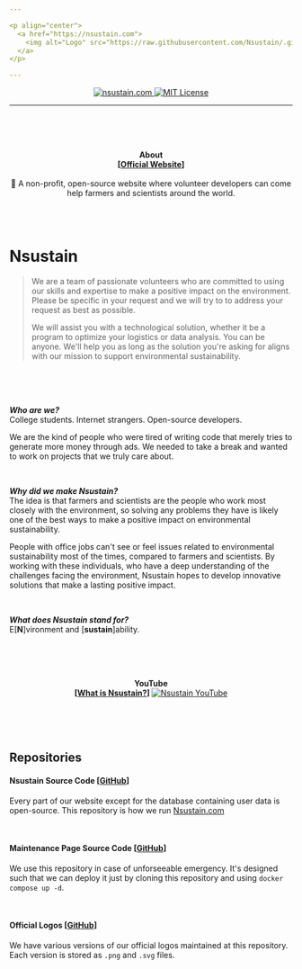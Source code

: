 ```yaml
---

<p align="center">
  <a href="https://nsustain.com">
    <img alt="Logo" src="https://raw.githubusercontent.com/Nsustain/.github/main/logo/logo-github.png" width="350">
  </a>
</p>

---
```


<p align="center">
  <a href="https://github.com/Nsustain/nsustain.com">
    <img alt="nsustain.com" src="https://user-images.githubusercontent.com/19341857/184772201-ff14bc28-b7a7-4bec-bef5-52625acd0544.svg">
  </a>
  <a href="https://github.com/Nsustain/nsustain.com/blob/main/LICENSE">
    <img alt="MIT License" src="https://user-images.githubusercontent.com/19341857/206869035-bccdfab1-a825-4ec1-b598-78bf668b7917.svg">
  </a>
</p>

---

<br>
<br>
<br>

<p align="center">
  <b>
    About<br>
    [<a href="https://nsustain.com">Official Website</a>]
  </b>
  <br>
  <br>
  🌳 A non-profit, open-source website where volunteer developers can come help farmers and scientists around the world.
</p>

<br>
<br>

# Nsustain
> We are a team of passionate volunteers
> who are committed to using our skills
> and expertise to make a positive impact
> on the environment. Please be specific
> in your request and we will try to
> to address your request as best as possible.
>
> We will assist you with a technological solution,
> whether it be a program to optimize your logistics or
> data analysis. You can be anyone. We'll help you as long as
> the solution you're asking for aligns with our
> mission to support environmental sustainability.

<br>
<br>
<br>

***Who are we?***<br>
College students. Internet strangers.
Open-source developers.

We are the kind of people who were tired
of writing code that merely tries
to generate more money through ads. We needed to take
a break and wanted to work on projects that
we truly care about.

<br>

***Why did we make Nsustain?***<br>
The idea is that farmers and scientists are the people who work
most closely with the environment, so solving any
problems they have is likely one of the best ways
to make a positive impact on environmental sustainability.

People with office jobs can't see or feel
issues related to environmental sustainability
most of the times, compared to farmers and scientists.
By working with these individuals,
who have a deep understanding of the challenges facing the
environment, Nsustain hopes to develop innovative solutions
that make a lasting positive impact.

<br>

***What does Nsustain stand for?***<br>
E[<b>N</b>]vironment and [<b>sustain</b>]ability.

<br>
<br>
<br>

<p align="center">
  <b>
    YouTube<br>
    [<a href="https://youtu.be/E8JAcw1SJLA">What is Nsustain?</a>]
  </b>
  <a href="https://youtu.be/E8JAcw1SJLA" target="_blank">
    <img src="https://img.youtube.com/vi/E8JAcw1SJLA/maxresdefault.jpg" alt="Nsustain YouTube" />
  </a>
</p>


<br>
<br>
<br>

## Repositories

#### Nsustain Source Code [[GitHub](https://github.com/Nsustain/nsustain.com)]

Every part of our website
except for the database containing user data
is open-source. This repository is how we run
[Nsustain.com](https://nsustain.com)

<br>

#### Maintenance Page Source Code [[GitHub](https://github.com/Nsustain/maintenance-page)]

We use this repository in case of
unforseeable emergency. It's designed such that
we can deploy it just by cloning
this repository and using
`docker compose up -d`.

<br>

#### Official Logos [[GitHub](https://github.com/Nsustain/.github)]

We have various versions of our official
logos maintained at this repository.
Each version is stored as `.png` and
`.svg` files.
